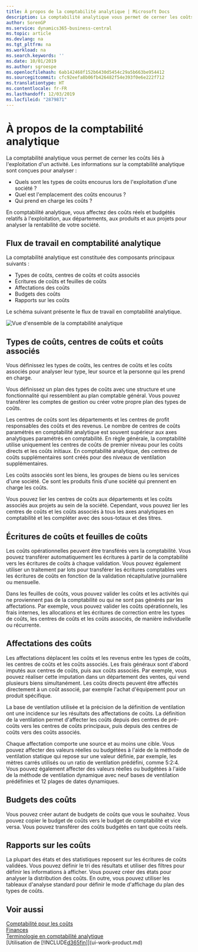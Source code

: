 ```yaml
---
title: À propos de la comptabilité analytique | Microsoft Docs
description: La comptabilité analytique vous permet de cerner les coûts liés à l'exploitation d'un activié.
author: SorenGP
ms.service: dynamics365-business-central
ms.topic: article
ms.devlang: na
ms.tgt_pltfrm: na
ms.workload: na
ms.search.keywords: ''
ms.date: 10/01/2019
ms.author: sgroespe
ms.openlocfilehash: 6ab142468f152b6430d5454c29a5b663be954412
ms.sourcegitcommit: cfc92eefa8b06fb426482f54e393f0e6e222f712
ms.translationtype: HT
ms.contentlocale: fr-FR
ms.lasthandoff: 12/03/2019
ms.locfileid: "2879871"
---
```

# <a name="about-cost-accounting"></a>À propos de la comptabilité analytique
La comptabilité analytique vous permet de cerner les coûts liés à l'exploitation d'un activité. Les informations sur la comptabilité analytique sont conçues pour analyser :  

-   Quels sont les types de coûts encourus lors de l'exploitation d'une société ?  
-   Quel est l'emplacement des coûts encourus ?  
-   Qui prend en charge les coûts ?  

En comptabilité analytique, vous affectez des coûts réels et budgétés relatifs à l'exploitation, aux départements, aux produits et aux projets pour analyser la rentabilité de votre société.  

## <a name="workflow-in-cost-accounting"></a>Flux de travail en comptabilité analytique  
La comptabilité analytique est constituée des composants principaux suivants :  

-   Types de coûts, centres de coûts et coûts associés  
-   Écritures de coûts et feuilles de coûts  
-   Affectations des coûts  
-   Budgets des coûts
-   Rapports sur les coûts  

Le schéma suivant présente le flux de travail en comptabilité analytique.  

![Vue d'ensemble de la comptabilité analytique](media/costaccountingoverview.png "CostAccountingOverview")  

## <a name="cost-types-cost-centers-and-cost-objects"></a>Types de coûts, centres de coûts et coûts associés  
Vous définissez les types de coûts, les centres de coûts et les coûts associés pour analyser leur type, leur source et la personne qui les prend en charge.  

Vous définissez un plan des types de coûts avec une structure et une fonctionnalité qui ressemblent au plan comptable général. Vous pouvez transférer les comptes de gestion ou créer votre propre plan des types de coûts.  

Les centres de coûts sont les départements et les centres de profit responsables des coûts et des revenus. Le nombre de centres de coûts paramétrés en comptabilité analytique est souvent supérieur aux axes analytiques paramétrés en comptabilité. En règle générale, la comptabilité utilise uniquement les centres de coûts de premier niveau pour les coûts directs et les coûts initiaux. En comptabilité analytique, des centres de coûts supplémentaires sont créés pour des niveaux de ventilation supplémentaires.  

Les coûts associés sont les biens, les groupes de biens ou les services d'une société. Ce sont les produits finis d'une société qui prennent en charge les coûts.  

Vous pouvez lier les centres de coûts aux départements et les coûts associés aux projets au sein de la société. Cependant, vous pouvez lier les centres de coûts et les coûts associés à tous les axes analytiques en comptabilité et les compléter avec des sous-totaux et des titres.  

## <a name="cost-entries-and-cost-journals"></a>Écritures de coûts et feuilles de coûts  
Les coûts opérationnelles peuvent être transférés vers la comptabilité. Vous pouvez transférer automatiquement les écritures à partir de la comptabilité vers les écritures de coûts à chaque validation. Vous pouvez également utiliser un traitement par lots pour transférer les écritures comptables vers les écritures de coûts en fonction de la validation récapitulative journalière ou mensuelle.  

Dans les feuilles de coûts, vous pouvez valider les coûts et les activités qui ne proviennent pas de la comptabilité ou qui ne sont pas générés par les affectations. Par exemple, vous pouvez valider les coûts opérationnels, les frais internes, les allocations et les écritures de correction entre les types de coûts, les centres de coûts et les coûts associés, de manière individuelle ou récurrente.  

## <a name="cost-allocations"></a>Affectations des coûts  
Les affectations déplacent les coûts et les revenus entre les types de coûts, les centres de coûts et les coûts associés. Les frais généraux sont d'abord imputés aux centres de coûts, puis aux coûts associés. Par exemple, vous pouvez réaliser cette imputation dans un département des ventes, qui vend plusieurs biens simultanément. Les coûts directs peuvent être affectés directement à un coût associé, par exemple l'achat d'équipement pour un produit spécifique.  

La base de ventilation utilisée et la précision de la définition de ventilation ont une incidence sur les résultats des affectations de coûts. La définition de la ventilation permet d'affecter les coûts depuis des centres de pré-coûts vers les centres de coûts principaux, puis depuis des centres de coûts vers des coûts associés.  

Chaque affectation comporte une source et au moins une cible. Vous pouvez affecter des valeurs réelles ou budgétées à l'aide de la méthode de ventilation statique qui repose sur une valeur définie, par exemple, les mètres carrés utilisés ou un ratio de ventilation prédéfini, comme 5:2:4. Vous pouvez également affecter des valeurs réelles ou budgétées à l'aide de la méthode de ventilation dynamique avec neuf bases de ventilation prédéfinies et 12 plages de dates dynamiques.  

## <a name="cost-budgets"></a>Budgets des coûts  
Vous pouvez créer autant de budgets de coûts que vous le souhaitez. Vous pouvez copier le budget de coûts vers le budget de comptabilité et vice versa. Vous pouvez transférer des coûts budgétés en tant que coûts réels.  

## <a name="cost-reporting"></a>Rapports sur les coûts  
La plupart des états et des statistiques reposent sur les écritures de coûts validées. Vous pouvez définir le tri des résultats et utiliser des filtres pour définir les informations à afficher. Vous pouvez créer des états pour analyser la distribution des coûts. En outre, vous pouvez utiliser les tableaux d'analyse standard pour définir le mode d'affichage du plan des types de coûts.  

## <a name="see-also"></a>Voir aussi  
 [Comptabilité pour les coûts](finance-manage-cost-accounting.md)  
 [Finances](finance.md)   
 [Terminologie en comptabilité analytique](finance-terminology-in-cost-accounting.md)  
 [Utilisation de [!INCLUDE[d365fin](includes/d365fin_md.md)]](ui-work-product.md)
